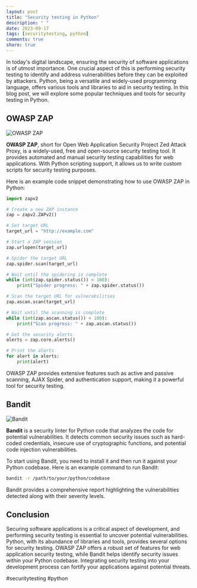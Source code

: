 ```yaml
---
layout: post
title: "Security testing in Python"
description: " "
date: 2023-09-17
tags: [securitytesting, python]
comments: true
share: true
---
```


In today's digital landscape, ensuring the security of software applications is of utmost importance. One crucial aspect of this is performing security testing to identify and address vulnerabilities before they can be exploited by attackers. Python, being a versatile and widely-used programming language, offers various tools and libraries to aid in security testing. In this blog post, we will explore some popular techniques and tools for security testing in Python.

## OWASP ZAP
![OWASP ZAP](https://www.owasp.org/images/9/9f/Zap-logo-2018.png)

**OWASP ZAP**, short for Open Web Application Security Project Zed Attack Proxy, is a widely-used, free and open-source security testing tool. It provides automated and manual security testing capabilities for web applications. With Python scripting support, it allows us to write custom scripts for security testing purposes.

Here is an example code snippet demonstrating how to use OWASP ZAP in Python:

```python
import zapv2

# Create a new ZAP instance
zap = zapv2.ZAPv2()

# Set target URL
target_url = "http://example.com"

# Start a ZAP session
zap.urlopen(target_url)

# Spider the target URL
zap.spider.scan(target_url)

# Wait until the spidering is complete
while (int(zap.spider.status()) < 100):
    print("Spider progress: " + zap.spider.status())

# Scan the target URL for vulnerabilities
zap.ascan.scan(target_url)

# Wait until the scanning is complete
while (int(zap.ascan.status()) < 100):
    print("Scan progress: " + zap.ascan.status())

# Get the security alerts
alerts = zap.core.alerts()

# Print the alerts
for alert in alerts:
    print(alert)
```

OWASP ZAP provides extensive features such as active and passive scanning, AJAX Spider, and authentication support, making it a powerful tool for security testing.

## Bandit
![Bandit](https://bandit.readthedocs.io/en/latest/_static/logo_cropped.png)

**Bandit** is a security linter for Python code that analyzes the code for potential vulnerabilities. It detects common security issues such as hard-coded credentials, insecure use of cryptographic functions, and potential code injection vulnerabilities.

To start using Bandit, you need to install it and then run it against your Python codebase. Here is an example command to run Bandit:

```bash
bandit -r /path/to/your/python/codebase
```

Bandit provides a comprehensive report highlighting the vulnerabilities detected along with their severity levels.

## Conclusion
Securing software applications is a critical aspect of development, and performing security testing is essential to uncover potential vulnerabilities. Python, with its abundance of libraries and tools, provides several options for security testing. OWASP ZAP offers a robust set of features for web application security testing, while Bandit helps identify security issues within your Python codebase. Integrating security testing into your development process can fortify your applications against potential threats.

#securitytesting #python